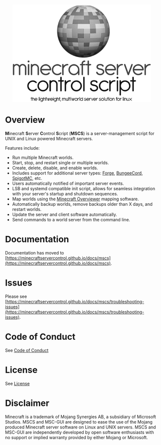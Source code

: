 <p align="center">
  <img src="mscs-logo.png" height="320"/>
</p>

# Overview
**M**inecraft **S**erver **C**ontrol **S**cript (**MSCS**)
is a server-management script for UNIX and Linux powered Minecraft servers.

Features include:

* Run multiple Minecraft worlds.
* Start, stop, and restart single or multiple worlds.
* Create, delete, disable, and enable worlds.
* Includes support for additional server types: [Forge](http://www.minecraftforge.net/),
[BungeeCord](http://www.spigotmc.org/wiki/bungeecord/),
[SpigotMC](http://www.spigotmc.org/wiki/spigot/), etc.
* Users automatically notified of important server events.
* LSB and systemd compatible init script,
allows for seamless integration with your server's startup and shutdown
sequences.
* Map worlds using the [Minecraft Overviewer](http://overviewer.org/)
 mapping software.
* Automatically backup worlds, remove backups older than X days,
and restart worlds.
* Update the server and client software automatically.
* Send commands to a world server from the command line.

# Documentation

Documentation has moved to [https://minecraftservercontrol.github.io/docs/mscs](https://minecraftservercontrol.github.io/docs/mscs).

# Issues

Please see [https://minecraftservercontrol.github.io/docs/mscs/troubleshooting-issues](https://minecraftservercontrol.github.io/docs/mscs/troubleshooting-issues).

# Code of Conduct

See [Code of Conduct](CODE_OF_CONDUCT.md)

# License

See [License](LICENSE)

# Disclaimer

Minecraft is a trademark of Mojang Synergies AB, a subsidiary of Microsoft
Studios.  MSCS and MSC-GUI are designed to ease the use of the Mojang produced
Minecraft server software on Linux and UNIX servers.  MSCS and MSC-GUI are
independently developed by open software enthusiasts with no support or
implied warranty provided by either Mojang or Microsoft.
